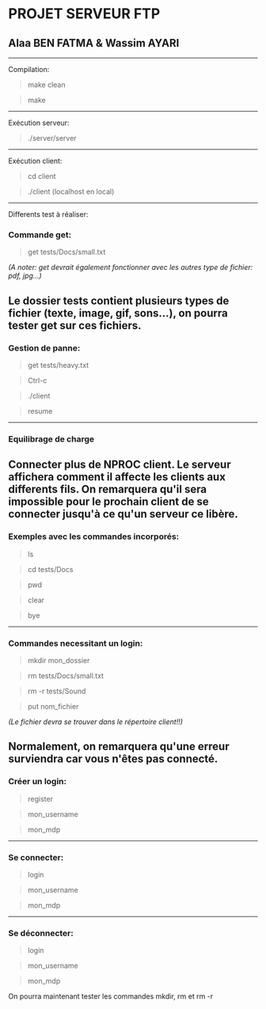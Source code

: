 # PROJET SERVEUR FTP
## Alaa BEN FATMA & Wassim AYARI
---

Compilation:
>make clean

>make
---
Exécution serveur:

>./server/server
---
Exécution client:
>cd client

>./client <adresse>  (localhost en local)
---

Differents test à réaliser:

### Commande get:

>get tests/Docs/small.txt 

_(A noter: get devrait également fonctionner avec les autres type de fichier: pdf, jpg...)_


Le dossier tests contient plusieurs types de fichier (texte, image, gif, sons...), on pourra tester get sur ces fichiers.
---

### Gestion de panne:

>get tests/heavy.txt

>Ctrl-c 

>./client <adresse>
  
>resume
---
### Equilibrage de charge

Connecter plus de NPROC client. Le serveur affichera comment il affecte les clients aux differents fils.
On remarquera qu'il sera impossible pour le prochain client de se connecter jusqu'à ce qu'un serveur ce libère.
---
### Exemples avec les commandes incorporés:

>ls 

>cd tests/Docs

>pwd

>clear

>bye
---
### Commandes necessitant un login:

>mkdir mon_dossier

>rm tests/Docs/small.txt

>rm -r tests/Sound

>put nom_fichier 

_(Le fichier devra se trouver dans le répertoire client!!)_

Normalement, on remarquera qu'une erreur surviendra car vous n'êtes pas connecté.
---
### Créer un login:

>register

>mon_username

>mon_mdp
---
### Se connecter:
>login

>mon_username

>mon_mdp
---
### Se déconnecter:
>login

>mon_username

>mon_mdp

On pourra maintenant tester les commandes mkdir, rm et rm -r
